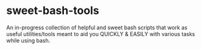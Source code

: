 # sweet-bash-tools
An in-progress collection of helpful and sweet bash scripts that work as useful utilities/tools meant to aid you QUICKLY &amp; EASILY with various tasks while using bash.
